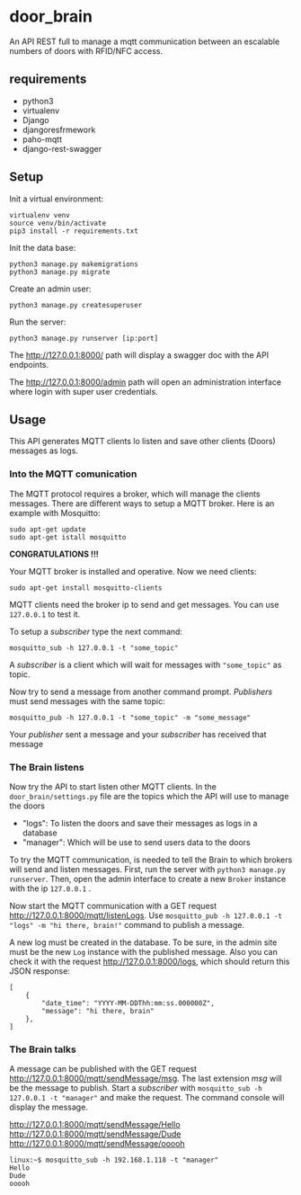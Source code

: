 # door_brain

An API REST full to manage a mqtt communication between an escalable numbers of doors with RFID/NFC access.


## requirements

 - python3
 - virtualenv
 - Django
 - djangoresfrmework
 - paho-mqtt
 - django-rest-swagger
 
 
 ## Setup
 
Init a virtual environment:

```
virtualenv venv
source venv/bin/activate
pip3 install -r requirements.txt
```

Init the data base:

```
python3 manage.py makemigrations
python3 manage.py migrate
```

Create an admin user:
```
python3 manage.py createsuperuser
```

Run the server:
```
python3 manage.py runserver [ip:port]
```

The http://127.0.0.1:8000/ path will display a swagger doc with the API endpoints.

The http://127.0.0.1:8000/admin path will open an administration interface where login with super user credentials.

## Usage

This API generates MQTT clients lo listen and save other clients (Doors) messages as logs.

### Into the MQTT comunication

The MQTT protocol requires a broker, which will manage the clients messages. 
There are different ways to setup a MQTT broker. Here is an example with Mosquitto:

```
sudo apt-get update
sudo apt-get istall mosquitto
```

**CONGRATULATIONS !!!**

Your MQTT broker is installed and operative. Now we need clients:
```
sudo apt-get install mosquitto-clients
```

MQTT clients need the broker ip to send and get messages. You can use `127.0.0.1` to test it.

To setup a *subscriber* type the next command:
```
mosquitto_sub -h 127.0.0.1 -t "some_topic"
```
A *subscriber* is a client which will wait for messages with `"some_topic"` as topic.

Now try to send a message from another command prompt. *Publishers* must send messages with the same topic:

```
mosquitto_pub -h 127.0.0.1 -t "some_topic" -m "some_message"
```

Your *publisher* sent a message and your *subscriber* has received that message

### The Brain listens

Now try the API to start listen other MQTT clients. In the `door_brain/settings.py` file are the topics which the API will use to manage the doors

 - "logs": To listen the doors and save their messages as logs in a database
 - "manager": Which will be use to send users data to the doors

To try the MQTT communication, is needed to tell the Brain to which brokers will send and listen messages.
First, run the server with `python3 manage.py runserver`. Then, open the admin interface to create a new `Broker` instance with the ip `127.0.0.1` .

Now start the MQTT communication with a GET request http://127.0.0.1:8000/mqtt/listenLogs.
Use `mosquitto_pub -h 127.0.0.1 -t "logs" -m "hi there, brain!"` command to publish a message. 

A new log must be created in the database. To be sure, in the admin site must be the new `Log` instance with the published message. 
Also you can check it with the request http://127.0.0.1:8000/logs, which should return this JSON response:

```
[
    {
        "date_time": "YYYY-MM-DDThh:mm:ss.000000Z",
        "message": "hi there, brain"
    },
]
```

### The Brain talks

A message can be published with the GET request http://127.0.0.1:8000/mqtt/sendMessage/msg.
The last extension *msg* will be the message to publish.
Start a *subscriber* with `mosquitto_sub -h 127.0.0.1 -t "manager"` and make the request.
The command console will display the message.

http://127.0.0.1:8000/mqtt/sendMessage/Hello 
http://127.0.0.1:8000/mqtt/sendMessage/Dude
http://127.0.0.1:8000/mqtt/sendMessage/ooooh

```
linux:~$ mosquitto_sub -h 192.168.1.118 -t "manager"
Hello
Dude
ooooh
```
